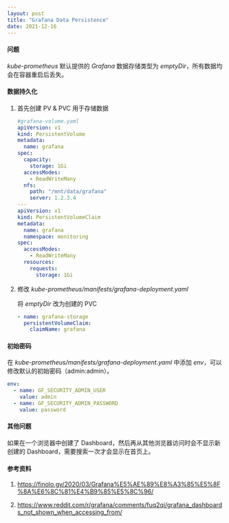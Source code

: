 ```yaml
---
layout: post
title: "Grafana Data Persistence"
date: 2021-12-16
---
```


#### **问题**

_kube-prometheus_ 默认提供的 _Grafana_ 数据存储类型为 _emptyDir_，所有数据均会在容器重启后丢失。

#### **数据持久化**

1. 首先创建 PV & PVC 用于存储数据

   ```yaml
   #grafana-volume.yaml
   apiVersion: v1
   kind: PersistentVolume
   metadata:
     name: grafana
   spec:
     capacity:
       storage: 1Gi
     accessModes:
       - ReadWriteMany
     nfs:
       path: "/mnt/data/grafana"
       server: 1.2.3.4
   ---
   apiVersion: v1
   kind: PersistentVolumeClaim
   metadata:
     name: grafana
     namespace: monitoring
   spec:
     accessModes:
       - ReadWriteMany
     resources:
       requests:
         storage: 1Gi
   ```

2. 修改 _kube-prometheus/manifests/grafana-deployment.yaml_

   将 _emptyDir_ 改为创建的 PVC

   ```yaml
   - name: grafana-storage
     persistentVolumeClaim:
       claimName: grafana
   ```

#### **初始密码**

在 _kube-prometheus/manifests/grafana-deployment.yaml_ 中添加 _env_，可以修改默认的初始密码（admin:admin）。

```yaml
env:
  - name: GF_SECURITY_ADMIN_USER
    value: admin
  - name: GF_SECURITY_ADMIN_PASSWORD
    value: password
```

#### **其他问题**

如果在一个浏览器中创建了 Dashboard，然后再从其他浏览器访问时会不显示新创建的 Dashboard，需要搜索一次才会显示在首页上。

#### **参考资料**

1. <https://finolo.gy/2020/03/Grafana%E5%AE%89%E8%A3%85%E5%8F%8A%E6%8C%81%E4%B9%85%E5%8C%96/>

2. <https://www.reddit.com/r/grafana/comments/fuq2qi/grafana_dashboards_not_shown_when_accessing_from/>
